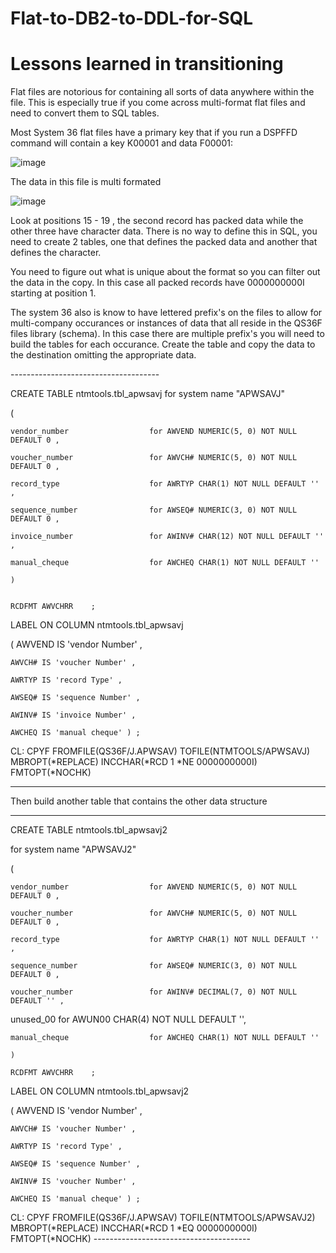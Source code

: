 # Flat-to-DB2-to-DDL-for-SQL
 <h1> Lessons learned in transitioning </h1>
 Flat files are notorious for containing all sorts of data anywhere within the file. This is especially true if you come across multi-format flat files and need to convert them to SQL tables.
 

 Most System 36 flat files have a primary key that if you run a  DSPFFD command will contain a key K00001 and data F00001:
 
 ![image](https://github.com/user-attachments/assets/0ba60ec1-de51-43ae-bbfc-5b08f113486f)

 
The data in this file is multi formated 

![image](https://github.com/user-attachments/assets/05afec51-ea47-4b1a-a9de-3cb8756ed6ce)

Look at positions 15 - 19 , the second record has packed data while the other three have character data.
There is no way to define this in SQL, you need to create 2 tables, one that defines the packed data and another that defines the character.

You need to figure out what is unique about the format so you can filter out the data in the copy. In this case all packed records have 0000000000I starting at position 1.
<p>
The system 36 also is know to have lettered prefix's on the files to allow for multi-company occurances or instances of data that all reside in the QS36F files library (schema).
In this case there are multiple prefix's you will need to build the tables for each occurance. Create the table and copy the data to the destination omitting the appropriate data. 
	</p>
-------------------------------------

CREATE TABLE ntmtools.tbl_apwsavj for system name "APWSAVJ"

 (
 
	vendor_number                  for AWVEND NUMERIC(5, 0) NOT NULL DEFAULT 0 ,
 
	voucher_number                 for AWVCH# NUMERIC(5, 0) NOT NULL DEFAULT 0 ,
 
	record_type                    for AWRTYP CHAR(1) NOT NULL DEFAULT '' ,
 
	sequence_number                for AWSEQ# NUMERIC(3, 0) NOT NULL DEFAULT 0 ,
 
	invoice_number                 for AWINV# CHAR(12) NOT NULL DEFAULT '' ,
 
	manual_cheque                  for AWCHEQ CHAR(1) NOT NULL DEFAULT ''     
 
	)

 
	RCDFMT AWVCHRR    ;   
 
 
 LABEL ON COLUMN ntmtools.tbl_apwsavj
 
 ( AWVEND IS 'vendor Number' ,
 
	AWVCH# IS 'voucher Number' ,
 
	AWRTYP IS 'record Type' ,
 
	AWSEQ# IS 'sequence Number' ,
 
	AWINV# IS 'invoice Number' ,
 
	AWCHEQ IS 'manual cheque' ) ;  
 
<p> CL: CPYF FROMFILE(QS36F/J.APWSAV) TOFILE(NTMTOOLS/APWSAVJ) MBROPT(*REPLACE) INCCHAR(*RCD 1 *NE 0000000000I) FMTOPT(*NOCHK)   </p>   

---------------------------------------

Then build another table that contains the other data structure

-------------------------------------

CREATE TABLE ntmtools.tbl_apwsavj2

 for system name "APWSAVJ2"
 
(

	vendor_number                  for AWVEND NUMERIC(5, 0) NOT NULL DEFAULT 0 ,
 
	voucher_number                 for AWVCH# NUMERIC(5, 0) NOT NULL DEFAULT 0 ,
 
	record_type                    for AWRTYP CHAR(1) NOT NULL DEFAULT '' ,
 
	sequence_number                for AWSEQ# NUMERIC(3, 0) NOT NULL DEFAULT 0 ,
 
	voucher_number                 for AWINV# DECIMAL(7, 0) NOT NULL DEFAULT '' ,
 
 unused_00                      for AWUN00 CHAR(4) NOT NULL DEFAULT '',
 
	manual_cheque                  for AWCHEQ CHAR(1) NOT NULL DEFAULT ''     
 
	)
 
	RCDFMT AWVCHRR    ;   
 
 
 LABEL ON COLUMN ntmtools.tbl_apwsavj2
 
( AWVEND IS 'vendor Number' ,

	AWVCH# IS 'voucher Number' ,
 
	AWRTYP IS 'record Type' ,
 
	AWSEQ# IS 'sequence Number' ,
 
	AWINV# IS 'voucher Number' ,
 
	AWCHEQ IS 'manual cheque' ) ;  
 
     
<p> CL: CPYF FROMFILE(QS36F/J.APWSAV) TOFILE(NTMTOOLS/APWSAVJ2) MBROPT(*REPLACE) INCCHAR(*RCD 1 *EQ 0000000000I) FMTOPT(*NOCHK)      
---------------------------------------
 
